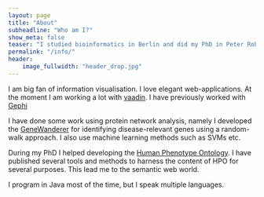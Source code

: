 ```yaml
---
layout: page
title: "About"
subheadline: "Who am I?"
show_meta: false
teaser: "I studied bioinformatics in Berlin and did my PhD in Peter Robinson's lab. I am a lead developer of the HPO and I love Java. Besides that I like web programming."
permalink: "/info/"
header:
    image_fullwidth: "header_drop.jpg"
---
```



I am big fan of information visualisation. I love elegant web-applications. At the moment I am working a lot with [vaadin][1]. I have previously worked with [Gephi][4]

I have done some work using protein network analysis, namely I developed the [GeneWanderer][2] for identifying disease-relevant genes using a random-walk approach. 
I also use machine learning methods such as SVMs etc.

During my PhD I helped developing the [Human Phenotype Ontology][3]. I have published several tools and methods to harness the content of HPO 
for several purposes. This lead me to the semantic web world.

I program in Java most of the time, but I speak multiple languages.

 [1]: https://vaadin.com/
 [2]: https://scholar.google.com/citations?view_op=view_citation&hl=en&user=fqukiWoAAAAJ&citation_for_view=fqukiWoAAAAJ:Tyk-4Ss8FVUC
 [3]: http://human-phenotype-ontology.org/
 [4]: http://gephi.github.io/